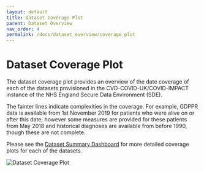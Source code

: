 ```yaml
---
layout: default
title: Dataset Coverage Plot
parent: Dataset Overview
nav_order: 4
permalink: /docs/dataset_overview/coverage_plot
---
```


# Dataset Coverage Plot

The dataset coverage plot provides an overview of the date coverage of each of the datasets provisioned in the CVD-COVID-UK/COVID-IMPACT instance of the NHS England Secure Data Environment (SDE). 

The fainter lines indicate complexities in the coverage. For example, GDPPR data is available from 1st November 2019 for patients who were alive on or after this date; however some measures are provided for these patients from May 2018 and historical diagnoses are available from before 1990, though these are not complete. 

Please see the <a href="https://bhfdatasciencecentre.org/dashboard/" target="_blank">Dataset Summary Dashboard</a> for more detailed coverage plots for each of the datasets.

![Dataset Coverage Plot](https://bhfdsc.github.io/documentation/assets/images/dataset_coverage_plot.png)
